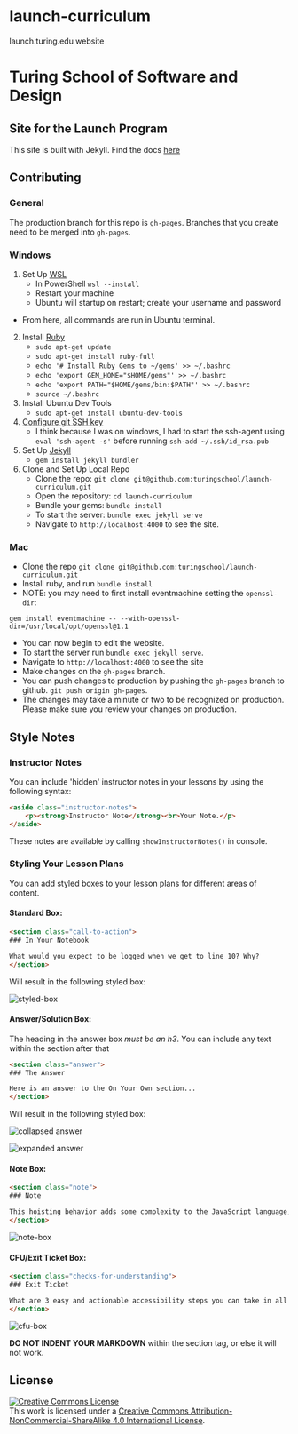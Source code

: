 # launch-curriculum
launch.turing.edu website

# Turing School of Software and Design

## Site for the Launch Program

This site is built with Jekyll. Find the docs [here](https://jekyllrb.com/docs/usage/)

## Contributing

### General

The production branch for this repo is `gh-pages`.  Branches that you create need to be merged into `gh-pages`.

### Windows
1. Set Up [WSL](https://learn.microsoft.com/en-us/windows/wsl/)
    * In PowerShell `wsl --install`
    * Restart your machine
    * Ubuntu will startup on restart; create your username and password  
* From here, all commands are run in Ubuntu terminal.
2. Install [Ruby](https://www.ruby-lang.org/en/documentation/installation/)
    * `sudo apt-get update`
    * `sudo apt-get install ruby-full`
    * `echo '# Install Ruby Gems to ~/gems' >> ~/.bashrc`
    * `echo 'export GEM_HOME="$HOME/gems"' >> ~/.bashrc`
    * `echo 'export PATH="$HOME/gems/bin:$PATH"' >> ~/.bashrc`
    * `source ~/.bashrc`
3. Install Ubuntu Dev Tools
    * `sudo apt-get install ubuntu-dev-tools`
4. [Configure git SSH key](https://mod0.turing.edu/computer-setup#configure-github)
    * I think because I was on windows, I had to start the ssh-agent using `eval 'ssh-agent -s'` before running `ssh-add ~/.ssh/id_rsa.pub`
6. Set Up [Jekyll](https://jekyllrb.com/docs/installation/ubuntu/)
    * `gem install jekyll bundler`
7. Clone and Set Up Local Repo
    * Clone the repo: `git clone git@github.com:turingschool/launch-curriculum.git`
    * Open the repository: `cd launch-curriculum`
    * Bundle your gems: `bundle install`
    * To start the server: `bundle exec jekyll serve`
    * Navigate to `http://localhost:4000` to see the site.

### Mac
* Clone the repo `git clone git@github.com:turingschool/launch-curriculum.git`
* Install ruby, and run `bundle install`
* NOTE: you may need to first install eventmachine setting the `openssl-dir`:
```
gem install eventmachine -- --with-openssl-dir=/usr/local/opt/openssl@1.1
```
* You can now begin to edit the website.
* To start the server run `bundle exec jekyll serve`.
* Navigate to `http://localhost:4000` to see the site
* Make changes on the `gh-pages` branch.
* You can push changes to production by pushing the `gh-pages` branch to github. `git push origin gh-pages`.
* The changes may take a minute or two to be recognized on production. Please make sure you review your changes on production.

## Style Notes

### Instructor Notes

You can include 'hidden' instructor notes in your lessons by using the following syntax:

```html
<aside class="instructor-notes">
    <p><strong>Instructor Note</strong><br>Your Note.</p>
</aside>
```

These notes are available by calling `showInstructorNotes()` in console.

### Styling Your Lesson Plans

You can add styled boxes to your lesson plans for different areas of content.

#### Standard Box:

```html
<section class="call-to-action">
### In Your Notebook

What would you expect to be logged when we get to line 10? Why?
</section>
```

Will result in the following styled box:

![styled-box](https://user-images.githubusercontent.com/17582916/60548262-e75fd180-9cde-11e9-8964-03c4ee6152d9.png)

#### Answer/Solution Box:

The heading in the answer box *must be an h3*. You can include any text within the section after that

```html
<section class="answer">
### The Answer  

Here is an answer to the On Your Own section...
</section>
```

Will result in the following styled box:

![collapsed answer](https://user-images.githubusercontent.com/17582916/72355972-a725d680-36a5-11ea-8755-077ebf0d34dc.png)

![expanded answer](https://user-images.githubusercontent.com/17582916/72356019-be64c400-36a5-11ea-87e6-a5a7310db2bc.png)

#### Note Box:

```html
<section class="note">
### Note

This hoisting behavior adds some complexity to the JavaScript language, and is important to understand thoroughly in order to anticipate the values of your variables at any given time.
</section>
```

![note-box](https://user-images.githubusercontent.com/17582916/60548280-f2b2fd00-9cde-11e9-848c-6d58f4b6ebde.png)

#### CFU/Exit Ticket Box:

```html
<section class="checks-for-understanding">
### Exit Ticket

What are 3 easy and actionable accessibility steps you can take in all of your projects from here on out?
</section>
```

![cfu-box](https://user-images.githubusercontent.com/17582916/60548305-ff375580-9cde-11e9-9e06-739244d68973.png)

**DO NOT INDENT YOUR MARKDOWN** within the section tag, or else it will not work.

## License

<a rel="license" href="http://creativecommons.org/licenses/by-nc-sa/4.0/"><img alt="Creative Commons License" style="border-width:0" src="https://i.creativecommons.org/l/by-nc-sa/4.0/88x31.png" /></a><br />This work is licensed under a <a rel="license" href="http://creativecommons.org/licenses/by-nc-sa/4.0/">Creative Commons Attribution-NonCommercial-ShareAlike 4.0 International License</a>.


